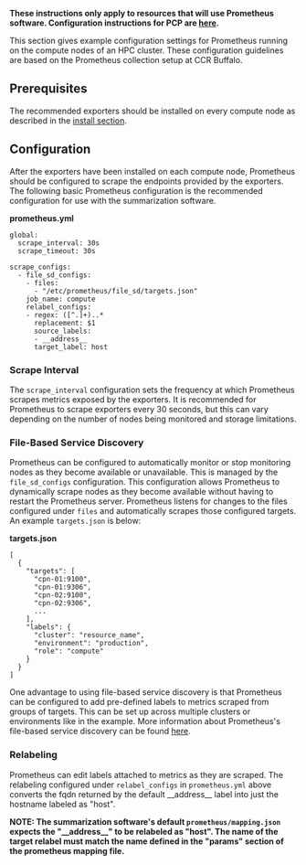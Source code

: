**These instructions only apply to resources that will use Prometheus software. Configuration instructions for PCP are [here](supremm-compute-pcp.html).**

This section gives example configuration settings for Prometheus
running on the compute nodes of an HPC cluster. These configuration
guidelines are based on the Prometheus collection setup at CCR Buffalo.

Prerequisites
-------------

The recommended exporters should be installed on every
compute node as described in the [install section](supremm-install-prometheus.html).

Configuration
-------------

After the exporters have been installed on each compute node,
Prometheus should be configured to scrape the endpoints provided by the exporters.
The following basic Prometheus configuration is the recommended
configuration for use with the summarization software.

**prometheus.yml**

    global:
      scrape_interval: 30s
      scrape_timeout: 30s

    scrape_configs:
      - file_sd_configs:
        - files:
          - "/etc/prometheus/file_sd/targets.json"
        job_name: compute
        relabel_configs:
        - regex: ([^.]+)..*
          replacement: $1
          source_labels:
          - __address__
          target_label: host

### Scrape Interval

The `scrape_interval` configuration sets the frequency at which Prometheus
scrapes metrics exposed by the exporters. It is recommended for Prometheus to
scrape exporters every 30 seconds, but this can vary depending on the number of nodes
being monitored and storage limitations.

### File-Based Service Discovery

Prometheus can be configured to automatically monitor or stop monitoring nodes
as they become available or unavailable. This is managed by the `file_sd_configs`
configuration. This configuration allows Prometheus to dynamically scrape nodes as
they become available without having to restart the Prometheus server. Prometheus
listens for changes to the files configured under `files` and automatically
scrapes those configured targets. An example `targets.json` is below:

**targets.json**

    [
      {
        "targets": [
          "cpn-01:9100",
          "cpn-01:9306",
          "cpn-02:9100",
          "cpn-02:9306",
          ...
        ],
        "labels": {
          "cluster": "resource_name",
          "environment": "production",
          "role": "compute"
        }
      }
    ]

One advantage to using file-based service discovery is that Prometheus can be
configured to add pre-defined labels to metrics scraped from groups of targets.
This can be set up across multiple clusters or environments like in the example.
More information about Prometheus's file-based service discovery can be found [here](https://prometheus.io/docs/guides/file-sd/).

### Relabeling

Prometheus can edit labels attached to metrics as they are scraped.
The relabeling configured under `relabel_configs` in `prometheus.yml` above converts the fqdn
returned by the default \_\_address\_\_ label into just the hostname labeled as "host".

**NOTE: The summarization software's default `prometheus/mapping.json` expects the
"\_\_address\_\_" to be relabeled as "host". The name of the target relabel must match the name
defined in the "params" section of the prometheus mapping file.**
